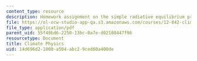 ```yaml
---
content_type: resource
description: Homework assignment on the simple radiative equilibrium problem.
file: https://ol-ocw-studio-app-qa.s3.amazonaws.com/courses/12-842-climate-physics-and-chemistry-fall-2008/14d696d21000a504abc29ced60a400de_hw1.pdf
file_type: application/pdf
parent_uid: 55f49bd6-2250-13bc-0a7e-d02100447f96
resourcetype: Document
title: Climate Physics
uid: 14d696d2-1000-a504-abc2-9ced60a400de
---
```

